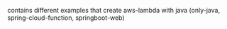 contains different examples that create aws-lambda with java (only-java, spring-cloud-function, springboot-web)
